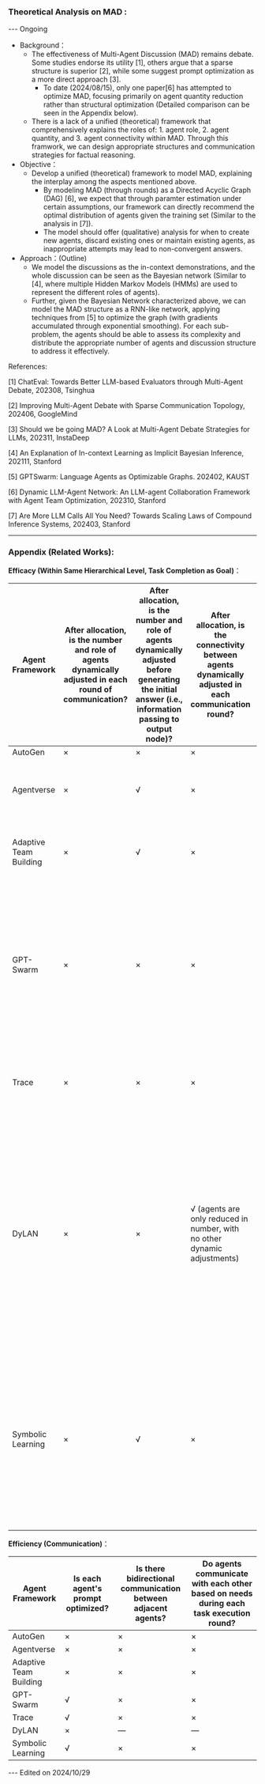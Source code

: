 ### Theoretical Analysis on MAD :

--- Ongoing

- Background：
  - The effectiveness of Multi-Agent Discussion (MAD) remains debate. Some studies endorse its utility [1], others argue that a sparse structure is superior [2], while some suggest prompt optimization as a more direct approach [3].
    - To date (2024/08/15), only one paper[6] has attempted to optimize MAD, focusing primarily on agent quantity reduction rather than structural optimization (Detailed comparison can be seen in the Appendix below).
  - There is a lack of a unified (theoretical) framework that comprehensively explains the roles of: 1. agent role, 2. agent quantity, and 3. agent connectivity within MAD. Through this framwork, we can design appropriate structures and communication strategies for factual reasoning.
- Objective：
  - Develop a unified (theoretical) framework to model MAD, explaining the interplay among the aspects mentioned above.
    - By modeling MAD (through rounds) as a Directed Acyclic Graph (DAG) [6], we expect that through paramter estimation under certain assumptions, our framework can directly recommend the optimal distribution of agents given the training set (Similar to the analysis in [7]).
    - The model should offer (qualitative) analysis for when to create new agents, discard existing ones or maintain existing agents, as inappropriate attempts may lead to non-convergent answers.
- Approach：(Outline)
  - We model the discussions as the in-context demonstrations, and the whole discussion can be seen as the Bayesian network (Similar to [4], where multiple Hidden Markov Models (HMMs) are used to represent the different roles of agents).
  - Further, given the Bayesian Network characterized above, we can model the MAD structure as a RNN-like network, applying techniques from [5] to optimize the graph (with gradients accumulated through exponential smoothing). For each sub-problem, the agents should be able to assess its complexity and distribute the appropriate number of agents and discussion structure to address it effectively.


References:

[1] ChatEval: Towards Better LLM-based Evaluators through Multi-Agent Debate, 202308, Tsinghua

[2] Improving Multi-Agent Debate with Sparse Communication Topology, 202406, GoogleMind

[3] Should we be going MAD? A Look at Multi-Agent Debate Strategies for LLMs, 202311, InstaDeep

[4] An Explanation of In-context Learning as Implicit Bayesian Inference, 202111, Stanford

[5] GPTSwarm: Language Agents as Optimizable Graphs. 202402, KAUST

[6] Dynamic LLM-Agent Network: An LLM-agent Collaboration Framework with Agent Team Optimization, 202310, Stanford

[7] Are More LLM Calls All You Need? Towards Scaling Laws of Compound Inference Systems, 202403, Stanford


---

### Appendix (Related Works):

**Efficacy (Within Same Hierarchical Level, Task Completion as Goal)**：

| Agent Framework        | After allocation, is the number and role of agents dynamically adjusted in each round of communication? | After allocation, is the number and role of agents dynamically adjusted before generating the initial answer (i.e., information passing to output node)? | After allocation, is the connectivity between agents dynamically adjusted in each communication round? | After allocation, is the structure optimized further when generating the initial answer (i.e., information passing to output node)? | Additional Information from the Paper                                                                                                                                                                                                                                                                                                                                   |
|------------------------|-------------------------------------------------|---------------------------------------------------------------------------------------------------|----------------------------------------------|--------------------------------------------------------------------------------------------------------------------------|----------------------------------------------------------------------------------------------------------------------------------------------------------------------------------------------------------------------------------------------------------------------------------------------------------------------------------------------------------------------------|
| AutoGen                | ×                                               | ×                                                                                                 | ×                                            | ×                                                                                                                      |                                                                                         |
| Agentverse             | ×                                               | √                                                                                                 | ×                                            | ×                                                                                                                      | Communication between agents is implemented through Debate.                                                                                                                            |
| Adaptive Team Building | ×                                               | √                                                                                                 | ×                                            | ×                                                                                                                      | Communication between agents is implemented through Debate.                                                                                                                            |
| GPT-Swarm              | ×                                               | ×                                                                                                 | ×                                            | √                                                                                                                      | Flexibility in agent interactions is refined iteratively through a utility function, where agents may be removed during refinement (although the quantity and roles of agents are predefined).；                                              |
| Trace                  | ×                                               | ×                                                                                                 | ×                                            | ×                                                                                                                      | This approach optimizes all prompts simultaneously, rather than only local prompts.                                                                                                                |
| DyLAN                  | ×                                               | ×                                                                                                 | √ (agents are only reduced in number, with no other dynamic adjustments) | √ (agents are only reduced in number, with no other dynamic adjustments)                                                                              | 1. There is no hierarchical structure (a fixed number of agents engage from start to finish); 2. Dynamic adjustment in quantity only reduces agents without adding or changing roles; 3. Dynamic connectivity adjustments are limited to reduction from full connectivity, with no additions.                |
| Symbolic Learning      | ×                                               | √                                                                                                 | ×                                            | √                                                                                                                      | 1. The paper remains incomplete, so specific implementation details are not available; 2. The framework aims to establish a unified agent network, enabling concurrent updates to agent quantity, prompts, and tools. |

**Efficiency (Communication)**：

| Agent Framework        | Is each agent's prompt optimized? | Is there bidirectional communication between adjacent agents? | Do agents communicate with each other based on needs during each task execution round? |
|------------------------|-------------------------------|-------------------------------------|------------------------------------------------------------|
| AutoGen                | ×                             | ×                                   | ×                                                          |
| Agentverse             | ×                             | ×                                   | ×                                                          |
| Adaptive Team Building | ×                             | ×                                   | ×                                                          |
| GPT-Swarm              | √                             | ×                                   | ×                                                          |
| Trace                  | √                             | ×                                   | ×                                                          |
| DyLAN                  | ×                             | —                                   | —                                                          |
| Symbolic Learning      | √                             | ×                                   | ×                                                          |


--- Edited on 2024/10/29

